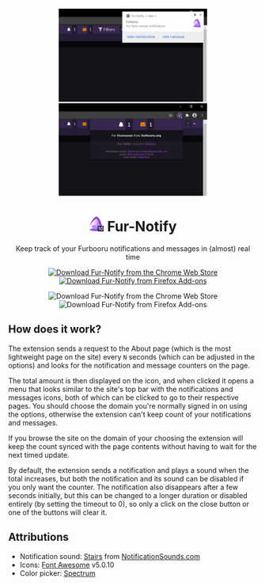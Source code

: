 <p align="center"><img src="https://raw.githubusercontent.com/SeinopSys/Fur-Notify/master/screenshots/chrome/notification.png" alt="Fur-Notify Chrome Notification Screenshot" width="300px"> <img src="https://raw.githubusercontent.com/SeinopSys/Fur-Notify/master/screenshots/chrome/popup.png" alt="Fur-Notify Chrome Popup Screenshot" width="300px"></p>
<h1 align="center"><img src="https://raw.githubusercontent.com/SeinopSys/Fur-Notify/master/furnotify/img/app-48.png" alt="Fur-Notify Extension Logo" height="30px"> Fur-Notify</h1>

<p align="center">Keep track of your Furbooru notifications and messages in (almost) real time</p>

<p align="center"><a href="https://chrome.google.com/webstore/detail/fur-notify/gonadpaoceeebehkpojhfoeiifgblghn"><img src="https://developer.chrome.com/webstore/images/ChromeWebStore_BadgeWBorder_v2_340x96.png" height="60" alt="Download Fur-Notify from the Chrome Web Store"></a> <a href="https://addons.mozilla.org/en-US/firefox/addon/fur-notify"><img src="https://addons.cdn.mozilla.net/static/img/addons-buttons/AMO-button_1.png" height="60" alt="Download Fur-Notify from Firefox Add-ons"></a></p>

<p align="center"><img alt="Download Fur-Notify from the Chrome Web Store" src="https://img.shields.io/chrome-web-store/v/gonadpaoceeebehkpojhfoeiifgblghn"> <img alt="Download Fur-Notify from Firefox Add-ons" src="https://img.shields.io/amo/v/fur-notify"></p>

## How does it work?

The extension sends a request to the About page (which is the most lightweight page on the site) every `N` seconds (which can be adjusted in the options) and looks for the notification and message counters on the page.

The total amount is then displayed on the icon, and when clicked it opens a menu that looks similar to the site's top bar with the notifications and messages icons, both of which can be clicked to go to their respective pages. You should choose the domain you're normally signed in on using the options, otherwise the extension can't keep count of your notifications and messages.

If you browse the site on the domain of your choosing the extension will keep the count synced with the page contents without having to wait for the next timed update.

By default, the extension sends a notification and plays a sound when the total increases, but both the notification and its sound can be disabled if you only want the counter. The notification also disappears after a few seconds initially, but this can be changed to a longer duration or disabled entirely (by setting the timeout to 0), so only a click on the close button or one of the buttons will clear it.

## Attributions

 - Notification sound: [Stairs](https://notificationsounds.com/message-tones/stairs-567) from [NotificationSounds.com](https://notificationsounds.com)
 - Icons: [Font Awesome](https://fontawesome.com/license) v5.0.10
 - Color picker: [Spectrum](https://bgrins.github.io/spectrum/)
